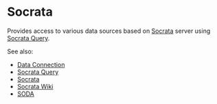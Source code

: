 <!-- TITLE: Socrata -->
<!-- SUBTITLE: -->

# Socrata

Provides access to various data sources based on [Socrata](https://www.tylertech.com/products/socrata) 
server using [Socrata Query](../edit-socrata-query.md). 

See also:

  * [Data Connection](../data-connection.md)
  * [Socrata Query](../edit-socrata-query.md)
  * [Socrata](https://www.tylertech.com/products/socrata)
  * [Socrata Wiki](https://en.wikipedia.org/wiki/Socrata)
  * [SODA](https://dev.socrata.com/)
